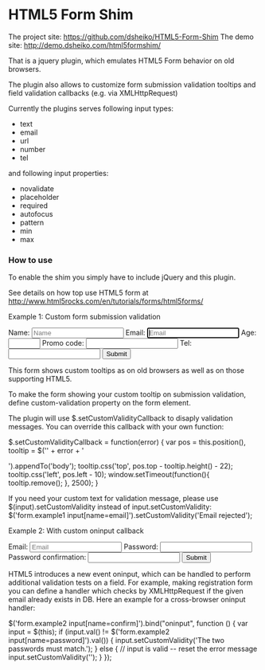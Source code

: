 # HTML5 Form Shim

The project site: https://github.com/dsheiko/HTML5-Form-Shim
The demo site: http://demo.dsheiko.com/html5formshim/

That is a jquery plugin, which emulates HTML5 Form behavior on old browsers.

The plugin also allows to customize form submission validation tooltips and field validation callbacks
(e.g. via XMLHttpRequest)

Currently the plugins serves following input types: 
 * text
 * email
 * url
 * number
 * tel

and following input properties:
 * novalidate
 * placeholder
 * required
 * autofocus
 * pattern
 * min
 * max

### How to use
To enable the shim you simply have to include jQuery and this plugin.
<script src="http://ajax.googleapis.com/ajax/libs/jquery/1.6.2/jquery.min.js" type="text/javascript"></script>
<script src="./js/jquery.html5form.js" type="text/javascript"></script>

See details on how top use HTML5 form at http://www.html5rocks.com/en/tutorials/forms/html5forms/

Example 1: Custom form submission validation

<form class="example1" custom-validation="true">
    <label for="name">Name:</label>
    <input type="text" placeholder="Name" required="true" name="name"  />
    <label for="email">Email:</label>
    <input type="email" placeholder="Email" autofocus="true" required="true" name="email" />
    <label for="name">Age:</label>
    <input type="number" required="true" name="age" min="18" max="100" />
    <label for="email">Promo code:</label>
    <input type="text" name="promocode" required="true" pattern="[A-Z]{3}[0-9]{4}"
title="Promo code consist of 3 uppercase letters followed by 4 digits." />
    <label for="email">Tel:</label>
     <input type="tel" name="tel" required="true" pattern="^\+(?:[0-9] ?){6,14}[0-9]$"
title="Please enter valid tel." />
    <button type="submit">Submit</button>
</form>

This form shows custom tooltips as on old browsers as well as on those supporting HTML5.

To make the form showing your custom tooltip on submission validation, define custom-validation property on the
form element.

The plugin will use $.setCustomValidityCallback to disaply validation messages. You can override this callback with
your own function:

$.setCustomValidityCallback = function(error) {
   var pos = this.position(),
   tooltip = $('<span class="custom-validity-tooltip">' + error
               + '<div><div><!-- --></div></div></span>').appendTo('body');
   tooltip.css('top', pos.top - tooltip.height() - 22);
   tooltip.css('left', pos.left - 10);
   window.setTimeout(function(){
        tooltip.remove();
   }, 2500);
}

If you need your custom text for validation message, please use $(input).setCustomValidity
instead of input.setCustomValidity:
$('form.example1 input[name=email]').setCustomValidity('Email rejected');

Example 2: With custom oninput callback

 <form class="example2" >
    <label for="email">Email:</label>
    <input type="email" placeholder="Email" required="true" name="email" />
    <label for="password">Password:</label>
    <input type="password" required="true" name="password" />
    <label for="confirm">Password confirmation:</label>
    <input type="password" required="true" name="confirm" />
    <button type="submit">Submit</button>
</form>

HTML5 introduces a new event oninput, which can be handled to perform additional validation tests on a field.
For example, making registration form you can define a handler which checks by XMLHttpRequest if the given email
already exists in DB. Here an example for a cross-browser oninput handler:

$('form.example2 input[name=confirm]').bind("oninput", function () {
      var input = $(this);
      if (input.val() != $('form.example2 input[name=password]').val()) {
        input.setCustomValidity('The two passwords must match.');
      } else {
        // input is valid -- reset the error message
        input.setCustomValidity('');
      }
    });